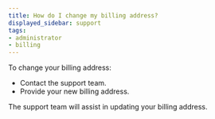 ```yaml
---
title: How do I change my billing address?
displayed_sidebar: support
tags:
- administrator
- billing
---
```

To change your billing address:

- Contact the support team.
- Provide your new billing address.

The support team will assist in updating your billing address.
    
